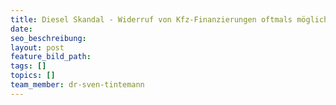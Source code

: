 ```yaml
---
title: Diesel Skandal - Widerruf von Kfz-Finanzierungen oftmals möglich
date:
seo_beschreibung:
layout: post
feature_bild_path:
tags: []
topics: []
team_member: dr-sven-tintemann
---
```

